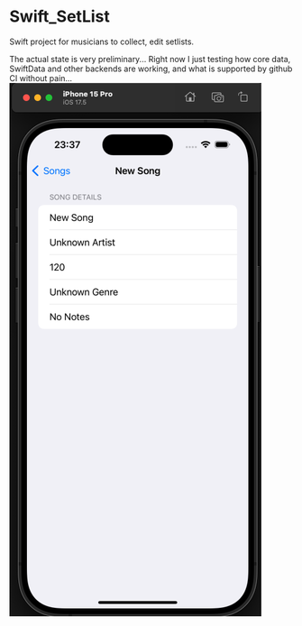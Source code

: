 # Swift_SetList
Swift project for musicians to collect, edit setlists.

The actual state is very preliminary... Right now I just testing how core data, SwiftData and other backends are working, and what is supported by github CI without pain...
![screenshot](doc/sshot1.png)
